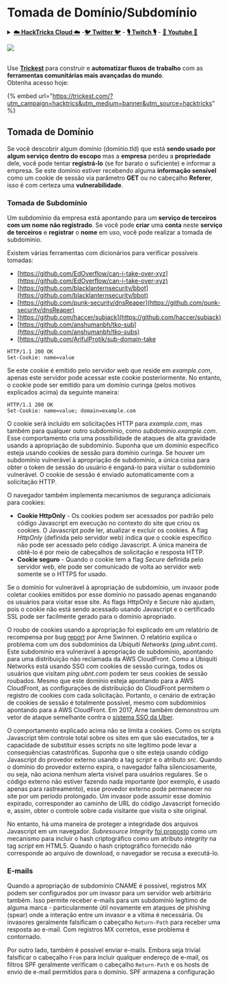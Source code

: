 # Tomada de Domínio/Subdomínio

<details>

<summary><a href="https://cloud.hacktricks.xyz/pentesting-cloud/pentesting-cloud-methodology"><strong>☁️ HackTricks Cloud ☁️</strong></a> -<a href="https://twitter.com/hacktricks_live"><strong>🐦 Twitter 🐦</strong></a> - <a href="https://www.twitch.tv/hacktricks_live/schedule"><strong>🎙️ Twitch 🎙️</strong></a> - <a href="https://www.youtube.com/@hacktricks_LIVE"><strong>🎥 Youtube 🎥</strong></a></summary>

* Você trabalha em uma **empresa de segurança cibernética**? Você quer ver sua **empresa anunciada no HackTricks**? ou você quer ter acesso à **última versão do PEASS ou baixar o HackTricks em PDF**? Verifique os [**PLANOS DE ASSINATURA**](https://github.com/sponsors/carlospolop)!
* Descubra [**A Família PEASS**](https://opensea.io/collection/the-peass-family), nossa coleção exclusiva de [**NFTs**](https://opensea.io/collection/the-peass-family)
* Adquira o [**swag oficial do PEASS & HackTricks**](https://peass.creator-spring.com)
* **Junte-se ao** [**💬**](https://emojipedia.org/speech-balloon/) [**grupo do Discord**](https://discord.gg/hRep4RUj7f) ou ao [**grupo do telegram**](https://t.me/peass) ou **siga-me** no **Twitter** [**🐦**](https://github.com/carlospolop/hacktricks/tree/7af18b62b3bdc423e11444677a6a73d4043511e9/\[https:/emojipedia.org/bird/README.md)[**@carlospolopm**](https://twitter.com/hacktricks_live)**.**
* **Compartilhe suas técnicas de hacking enviando PRs para o** [**repositório hacktricks**](https://github.com/carlospolop/hacktricks) **e** [**hacktricks-cloud repo**](https://github.com/carlospolop/hacktricks-cloud).

</details>

![](<../.gitbook/assets/image (9) (1) (2).png>)

\
Use [**Trickest**](https://trickest.io/) para construir e **automatizar fluxos de trabalho** com as **ferramentas comunitárias mais avançadas do mundo**.\
Obtenha acesso hoje:

{% embed url="https://trickest.com/?utm_campaign=hacktrics&utm_medium=banner&utm_source=hacktricks" %}

## Tomada de Domínio

Se você descobrir algum domínio (domínio.tld) que está **sendo usado por algum serviço dentro do escopo** mas a **empresa** perdeu a **propriedade** dele, você pode tentar **registrá-lo** (se for barato o suficiente) e informar a empresa. Se este domínio estiver recebendo alguma **informação sensível** como um cookie de sessão via parâmetro **GET** ou no cabeçalho **Referer**, isso é com certeza uma **vulnerabilidade**.

### Tomada de Subdomínio

Um subdomínio da empresa está apontando para um **serviço de terceiros com um nome não registrado**. Se você pode **criar** uma **conta** neste **serviço de terceiros** e **registrar** o **nome** em uso, você pode realizar a tomada de subdomínio.

Existem várias ferramentas com dicionários para verificar possíveis tomadas:

* [https://github.com/EdOverflow/can-i-take-over-xyz](https://github.com/EdOverflow/can-i-take-over-xyz)
* [https://github.com/blacklanternsecurity/bbot](https://github.com/blacklanternsecurity/bbot)
* [https://github.com/punk-security/dnsReaper](https://github.com/punk-security/dnsReaper)
* [https://github.com/haccer/subjack](https://github.com/haccer/subjack)
* [https://github.com/anshumanbh/tko-sub](https://github.com/anshumanbh/tko-subs)
* [https://github.com/ArifulProtik/sub-domain-take
```
HTTP/1.1 200 OK
Set-Cookie: name=value
```
Se este cookie é emitido pelo servidor web que reside em _example.com_, apenas este servidor pode acessar este cookie posteriormente. No entanto, o cookie pode ser emitido para um domínio curinga (pelos motivos explicados acima) da seguinte maneira:
```
HTTP/1.1 200 OK
Set-Cookie: name=value; domain=example.com
```
O cookie será incluído em solicitações HTTP para _example.com_, mas também para qualquer outro subdomínio, como _subdomínio.example.com_. Esse comportamento cria uma possibilidade de ataques de alta gravidade usando a apropriação de subdomínio. Suponha que um domínio específico esteja usando cookies de sessão para domínio curinga. Se houver um subdomínio vulnerável à apropriação de subdomínio, a única coisa para obter o token de sessão do usuário é enganá-lo para visitar o subdomínio vulnerável. O cookie de sessão é enviado automaticamente com a solicitação HTTP.

O navegador também implementa mecanismos de segurança adicionais para cookies:

* **Cookie HttpOnly** - Os cookies podem ser acessados por padrão pelo código Javascript em execução no contexto do site que criou os cookies. O Javascript pode ler, atualizar e excluir os cookies. A flag _HttpOnly_ (definida pelo servidor web) indica que o cookie específico não pode ser acessado pelo código Javascript. A única maneira de obtê-lo é por meio de cabeçalhos de solicitação e resposta HTTP.
* **Cookie seguro** - Quando o cookie tem a flag _Secure_ definida pelo servidor web, ele pode ser comunicado de volta ao servidor web somente se o HTTPS for usado.

Se o domínio for vulnerável à apropriação de subdomínio, um invasor pode coletar cookies emitidos por esse domínio no passado apenas enganando os usuários para visitar esse site. As flags HttpOnly e Secure não ajudam, pois o cookie não está sendo acessado usando Javascript e o certificado SSL pode ser facilmente gerado para o domínio apropriado.

O roubo de cookies usando a apropriação foi explicado em um relatório de recompensa por bug [report](https://hackerone.com/reports/172137) por Arne Swinnen. O relatório explica o problema com um dos subdomínios da _Ubiquiti Networks_ (_ping.ubnt.com_). Este subdomínio era vulnerável à apropriação de subdomínio, apontando para uma distribuição não reclamada da AWS CloudFront. Como a Ubiquiti Networks está usando SSO com cookies de sessão curinga, todos os usuários que visitam _ping.ubnt.com_ podem ter seus cookies de sessão roubados. Mesmo que este domínio esteja apontando para a AWS CloudFront, as configurações de distribuição do CloudFront permitem o registro de cookies com cada solicitação. Portanto, o cenário de extração de cookies de sessão é totalmente possível, mesmo com subdomínios apontando para a AWS CloudFront. Em 2017, Arne também demonstrou um vetor de ataque semelhante contra o [sistema SSO da Uber](https://www.arneswinnen.net/2017/06/authentication-bypass-on-ubers-sso-via-subdomain-takeover/).

O comportamento explicado acima não se limita a cookies. Como os scripts Javascript têm controle total sobre os sites em que são executados, ter a capacidade de substituir esses scripts no site legítimo pode levar a consequências catastróficas. Suponha que o site esteja usando código Javascript do provedor externo usando a tag _script_ e o atributo _src_. Quando o domínio do provedor externo expira, o navegador falha silenciosamente, ou seja, não aciona nenhum alerta visível para usuários regulares. Se o código externo não estiver fazendo nada importante (por exemplo, é usado apenas para rastreamento), esse provedor externo pode permanecer no site por um período prolongado. Um invasor pode assumir esse domínio expirado, corresponder ao caminho de URL do código Javascript fornecido e, assim, obter o controle sobre cada visitante que visita o site original.

No entanto, há uma maneira de proteger a integridade dos arquivos Javascript em um navegador. _Subresource Integrity_ [foi proposto](https://www.w3.org/TR/2016/REC-SRI-20160623/) como um mecanismo para incluir o hash criptográfico como um atributo _integrity_ na tag _script_ em HTML5. Quando o hash criptográfico fornecido não corresponde ao arquivo de download, o navegador se recusa a executá-lo.

### E-mails <a href="#emails" id="emails"></a>

Quando a apropriação de subdomínio CNAME é possível, registros MX podem ser configurados por um invasor para um servidor web arbitrário também. Isso permite receber e-mails para um subdomínio legítimo de alguma marca - particularmente útil novamente em ataques de phishing (spear) onde a interação entre um invasor e a vítima é necessária. Os invasores geralmente falsificam o cabeçalho `Return-Path` para receber uma resposta ao e-mail. Com registros MX corretos, esse problema é contornado.

Por outro lado, também é possível enviar e-mails. Embora seja trivial falsificar o cabeçalho `From` para incluir qualquer endereço de e-mail, os filtros SPF geralmente verificam o cabeçalho `Return-Path` e os hosts de envio de e-mail permitidos para o domínio. SPF armazena a configuração
